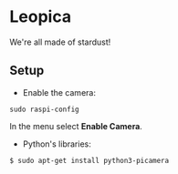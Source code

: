 # Leopica
We're all made of stardust!

## Setup

* Enable the camera:

```
sudo raspi-config
```

In the menu select **Enable Camera**.

* Python's libraries:

```
$ sudo apt-get install python3-picamera
```
